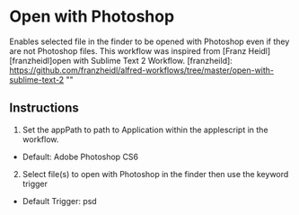 Open with Photoshop
===================
Enables selected file in the finder to be opened with Photoshop even if they are not Photoshop files. This workflow was inspired from [Franz Heidl][franzheidl]open with Sublime Text 2 Workflow.
[franzheild]: https://github.com/franzheidl/alfred-workflows/tree/master/open-with-sublime-text-2 ""


Instructions
------------
1. Set the appPath to path to Application within the applescript in the workflow.
  - Default: Adobe Photoshop CS6

2. Select file(s) to open with Photoshop in the finder then use the keyword trigger
  - Default Trigger: psd